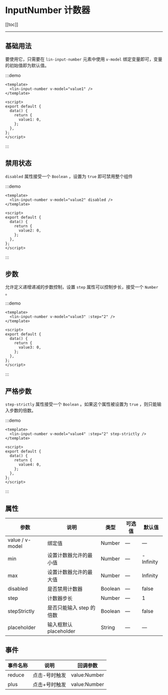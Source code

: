 # InputNumber 计数器

[[toc]]

---

## 基础用法

要使用它，只需要在 `lin-input-number` 元素中使用 `v-model` 绑定变量即可，变量的初始值即为默认值。

:::demo

```vue
<template>
  <lin-input-number v-model="value1" />
</template>

<script>
export default {
  data() {
    return {
      value1: 0,
    };
  },
};
</script>
```

:::

## 禁用状态

`disabled` 属性接受一个 `Boolean` ，设置为 `true` 即可禁用整个组件

:::demo

```vue
<template>
  <lin-input-number v-model="value2" disabled />
</template>

<script>
export default {
  data() {
    return {
      value2: 0,
    };
  },
};
</script>
```

:::

## 步数

允许定义递增递减的步数控制，设置 `step` 属性可以控制步长，接受一个 `Number` 。

:::demo

```vue
<template>
  <lin-input-number v-model="value3" :step="2" />
</template>

<script>
export default {
  data() {
    return {
      value3: 0,
    };
  },
};
</script>
```

:::

## 严格步数

`step-strictly` 属性接受一个 `Boolean` 。如果这个属性被设置为 `true` ，则只能输入步数的倍数。

:::demo

```vue
<template>
  <lin-input-number v-model="value4" :step="2" step-strictly />
</template>

<script>
export default {
  data() {
    return {
      value4: 0,
    };
  },
};
</script>
```

:::

## 属性

| 参数            | 说明                     | 类型    | 可选值 | 默认值    |
| --------------- | ------------------------ | ------- | ------ | --------- |
| value / v-model | 绑定值                   | Number  | —      | —         |
| min             | 设置计数器允许的最小值   | Number  | —      | -Infinity |
| max             | 设置计数器允许的最大值   | Number  | —      | Infinity  |
| disabled        | 是否禁用计数器           | Boolean | —      | false     |
| step            | 计数器步长               | Number  | —      | 1         |
| stepStrictly    | 是否只能输入 step 的倍数 | Boolean | —      | false     |
| placeholder     | 输入框默认 placeholder   | String  | —      | —         |

## 事件

| 事件名称 | 说明          | 回调参数     |
| -------- | ------------- | ------------ |
| reduce   | 点击-号时触发 | value:Number |
| plus     | 点击+号时触发 | value:Number |
